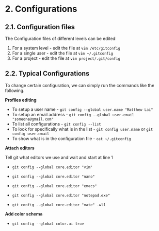 # 2. Configurations


## 2.1. Configuration files

The Configuration files of different levels can be edited

1. For a system level - edit the file at `vim /etc/gitconfig`
2. For a single user - edit the file at `vim ~/.gitconfig` 
3. For a project -	edit the file at `vim project/.git/config`



## 2.2. Typical Configurations

To change certain configuration, we can simply run the commands like the following.

**Profiles editing**

* To setup a user name - `git config --global user.name "Matthew Lai"` 
* To setup an email address - `git config --global user.email "someone@gmail.com"`
* To list all configurations - `git config --list` 
* To look for specifically what is in the list - `git config user.name` or `git config user.email` 
* To show what is in the configuration file - `cat ~/.gitconfig`


**Attach editors**

Tell git what editors we use and wait and start at line 1

* `git config --global core.editor "vim"` 
* `git config --global core.editor "nano"`
* `git config --global core.editor "emacs"` 
* `git config --global core.editor "notepad.exe"` 

* `git config --global core.editor "mate" -wl1`

**Add color schema**

* `git config --global color.ui true`


